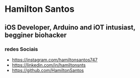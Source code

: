 # Hamilton Santos

## iOS Developer, Arduino and iOT intusiast, begginer biohacker

### redes Sociais

* <https://instagram.com/hamiltonsantos747>
* <https://linkedin.com/in/hamiltonsnts>
* <https://github.com/HamiltonSantos>
